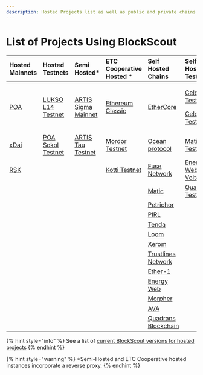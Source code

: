 ```yaml
---
description: Hosted Projects list as well as public and private chains using BlockScout
---
```


# List of Projects Using BlockScout

<table>
  <thead>
    <tr>
      <th style="text-align:left"><b>Hosted Mainnets</b>
      </th>
      <th style="text-align:left"><b>Hosted Testnets</b>
      </th>
      <th style="text-align:left"><b>Semi<br />Hosted*</b>
      </th>
      <th style="text-align:left"><b>ETC Cooperative Hosted *</b>
      </th>
      <th style="text-align:left"><b>Self Hosted Chains</b>
      </th>
      <th style="text-align:left"><b>Self-Hosted Testnets</b>
      </th>
    </tr>
  </thead>
  <tbody>
    <tr>
      <td style="text-align:left"><a href="https://blockscout.com/poa/core">POA</a>
      </td>
      <td style="text-align:left"><a href="https://blockscout.com/lukso/l14">LUKSO L14 Testnet</a>
      </td>
      <td style="text-align:left"><a href="https://blockscout.com/artis/sigma1">ARTIS Sigma Mainnet</a>
      </td>
      <td style="text-align:left"><a href="https://blockscout.com/etc/mainnet">Ethereum Classic</a>
      </td>
      <td style="text-align:left"><a href="https://explorer.ethercore.org/">EtherCore</a>
      </td>
      <td style="text-align:left">
        <p><a href="https://baklava-blockscout.celo-testnet.org/">Celo Testnet</a> 1</p>
        <p><a href="https://alfajores-blockscout.celo-testnet.org/">Celo Testnet 2</a>
        </p>
      </td>
    </tr>
    <tr>
      <td style="text-align:left"><a href="https://blockscout.com/poa/dai">xDai</a>
      </td>
      <td style="text-align:left"><a href="https://blockscout.com/poa/sokol">POA Sokol Testnet</a>
      </td>
      <td style="text-align:left"><a href="https://blockscout.com/artis/tau1">ARTIS Tau Testnet</a>
      </td>
      <td style="text-align:left"><a href="https://blockscout.com/etc/mordor">Mordor Testnet</a>
      </td>
      <td style="text-align:left"><a href="https://submarine.oceanprotocol.com/">Ocean protocol</a>
      </td>
      <td style="text-align:left"><a href="https://explorer.testnet2.matic.network/">Matic Testnet</a>
      </td>
    </tr>
    <tr>
      <td style="text-align:left"><a href="https://blockscout.com/rsk/mainnet">RSK</a>
      </td>
      <td style="text-align:left"></td>
      <td style="text-align:left"></td>
      <td style="text-align:left"><a href="https://blockscout.com/etc/mordor">Kotti Testnet</a>
      </td>
      <td style="text-align:left"><a href="https://explorer.fuse.io">Fuse Network</a>
      </td>
      <td style="text-align:left"><a href="https://volta-explorer.energyweb.org/">Energy Web Volta</a>
      </td>
    </tr>
    <tr>
      <td style="text-align:left"></td>
      <td style="text-align:left"></td>
      <td style="text-align:left"></td>
      <td style="text-align:left"></td>
      <td style="text-align:left"><a href="https://explorer.matic.network/">Matic</a>
      </td>
      <td style="text-align:left"><a href="https://explorer.testnet.quadrans.io/">Quadrans Testnet</a>
      </td>
    </tr>
    <tr>
      <td style="text-align:left"></td>
      <td style="text-align:left"></td>
      <td style="text-align:left"></td>
      <td style="text-align:left"></td>
      <td style="text-align:left"><a href="https://explorer.petrachor.com/">Petrichor</a>
      </td>
      <td style="text-align:left"></td>
    </tr>
    <tr>
      <td style="text-align:left"></td>
      <td style="text-align:left"></td>
      <td style="text-align:left"></td>
      <td style="text-align:left"></td>
      <td style="text-align:left"><a href="http://pirl.es/">PIRL</a>
      </td>
      <td style="text-align:left"></td>
    </tr>
    <tr>
      <td style="text-align:left"></td>
      <td style="text-align:left"></td>
      <td style="text-align:left"></td>
      <td style="text-align:left"></td>
      <td style="text-align:left"><a href="https://tenda.network">Tenda</a>
      </td>
      <td style="text-align:left"></td>
    </tr>
    <tr>
      <td style="text-align:left"></td>
      <td style="text-align:left"></td>
      <td style="text-align:left"></td>
      <td style="text-align:left"></td>
      <td style="text-align:left"><a href="https://basechain-blockexplorer.dappchains.com/">Loom</a>
      </td>
      <td style="text-align:left"></td>
    </tr>
    <tr>
      <td style="text-align:left"></td>
      <td style="text-align:left"></td>
      <td style="text-align:left"></td>
      <td style="text-align:left"></td>
      <td style="text-align:left"><a href="https://blocks.xerom.org/">Xerom</a>
      </td>
      <td style="text-align:left"></td>
    </tr>
    <tr>
      <td style="text-align:left"></td>
      <td style="text-align:left"></td>
      <td style="text-align:left"></td>
      <td style="text-align:left"></td>
      <td style="text-align:left"><a href="https://explore.tlbc.trustlines.foundation/">Trustlines Network</a>
      </td>
      <td style="text-align:left"></td>
    </tr>
    <tr>
      <td style="text-align:left"></td>
      <td style="text-align:left"></td>
      <td style="text-align:left"></td>
      <td style="text-align:left"></td>
      <td style="text-align:left"><a href="https://blocks.ether1.wattpool.net/">Ether-1</a>
      </td>
      <td style="text-align:left"></td>
    </tr>
    <tr>
      <td style="text-align:left"></td>
      <td style="text-align:left"></td>
      <td style="text-align:left"></td>
      <td style="text-align:left"></td>
      <td style="text-align:left"><a href="https://explorer.energyweb.org/">Energy Web</a>
      </td>
      <td style="text-align:left"></td>
    </tr>
    <tr>
      <td style="text-align:left"></td>
      <td style="text-align:left"></td>
      <td style="text-align:left"></td>
      <td style="text-align:left"></td>
      <td style="text-align:left"><a href="https://scan.morpher.com/">Morpher</a>
      </td>
      <td style="text-align:left"></td>
    </tr>
    <tr>
      <td style="text-align:left"></td>
      <td style="text-align:left"></td>
      <td style="text-align:left"></td>
      <td style="text-align:left"></td>
      <td style="text-align:left"><a href="http://cchain.avaexplorer.com/">AVA</a>
      </td>
      <td style="text-align:left"></td>
    </tr>
    <tr>
      <td style="text-align:left"></td>
      <td style="text-align:left"></td>
      <td style="text-align:left"></td>
      <td style="text-align:left"></td>
      <td style="text-align:left"><a href="https://explorer.quadrans.io/">Quadrans Blockchain</a>
      </td>
      <td style="text-align:left"></td>
    </tr>
  </tbody>
</table>

{% hint style="info" %}
See a list of [current BlockScout versions for hosted projects](../about/use-cases/hosted-blockscout.md)
{% endhint %}

{% hint style="warning" %}
\*Semi-Hosted and ETC Cooperative hosted instances incorporate a reverse proxy.
{% endhint %}

